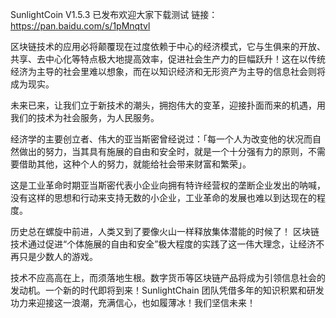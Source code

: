 SunlightCoin V1.5.3 已发布欢迎大家下载测试 链接：https://pan.baidu.com/s/1pMnqtvl

区块链技术的应用必将颠覆现在过度依赖于中心的经济模式，它与生俱来的开放、共享、去中心化等特点极大地提高效率，促进社会生产力的巨幅跃升！这在以传统经济为主导的社会里难以想象，而在以知识经济和无形资产为主导的信息社会则将成为现实。
 
未来已来，让我们立于新技术的潮头，拥抱伟大的变革，迎接扑面而来的机遇，用我们的技术为社会服务，为人民服务。
 
经济学的主要创立者、伟大的亚当斯密曾经说过：「每一个人为改变他的状况而自然做出的努力，当其具有施展的自由和安全时，就是一个十分强有力的原则，不需要借助其他，这种个人的努力，就能给社会带来财富和繁荣」。
 
这是工业革命时期亚当斯密代表小企业向拥有特许经营权的垄断企业发出的呐喊，没有这样的思想和行动来支持无数的小企业，工业革命的发展也难以到达现在的程度。
 
历史总在螺旋中前进，人类又到了要像火山一样释放集体潜能的时候了！ 区块链技术通过促进“个体施展的自由和安全”极大程度的实践了这一伟大理念，让经济不再只是少数人的游戏。
 
技术不应高高在上，而须落地生根。数字货币等区块链产品将成为引领信息社会的发动机。一个新的时代即将到来！SunlightChain 团队凭借多年的知识积累和研发功力来迎接这一浪潮，充满信心，也如履薄冰！我们坚信未来！
